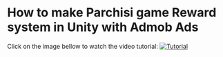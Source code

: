 # How to make Parchisi game Reward system in Unity with Admob Ads

Click on the image bellow to watch the video tutorial:
[![Tutorial](http://www.mediafire.com/convkey/04ae/aompzlxbnw4h8y0zg.jpg)](https://www.youtube.com/watch?v=-ck6idM3htY)
